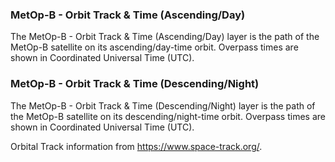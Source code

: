 ### MetOp-B - Orbit Track & Time (Ascending/Day)
The MetOp-B - Orbit Track & Time (Ascending/Day) layer is the path of the MetOp-B satellite on its ascending/day-time orbit. Overpass times are shown in Coordinated Universal Time (UTC).

### MetOp-B - Orbit Track & Time (Descending/Night)
The MetOp-B - Orbit Track & Time (Descending/Night) layer is the path of the MetOp-B satellite on its descending/night-time orbit. Overpass times are shown in Coordinated Universal Time (UTC).

Orbital Track information from <https://www.space-track.org/>.
